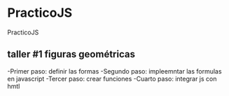 # PracticoJS
PracticoJS


## taller #1 figuras geométricas

-Primer paso: definir las formas 
-Segundo paso: impleemntar las formulas en javascript
-Tercer paso: crear funciones
-Cuarto paso: integrar js con hmtl 

